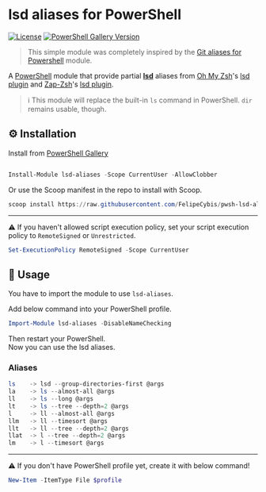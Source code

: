 # lsd aliases for PowerShell

[![License](https://img.shields.io/github/license/FelipeCybis/pwsh-lsd-aliases)](https://github.com/FelipeCybis/pwsh-lsd-aliases/blob/main/LICENSE)
[![PowerShell Gallery
Version](https://img.shields.io/powershellgallery/v/lsd-aliases)](https://www.powershellgallery.com/packages/lsd-aliases/)


> This simple module was completely inspired by the [Git aliases for Powershell](https://github.com/gluons/powershell-git-aliases) module.

A [PowerShell](https://microsoft.com/powershell) module that provide partial
**[lsd](https://github.com/lsd-rs/lsd)** aliases from [Oh My
Zsh](https://github.com/robbyrussell/oh-my-zsh)'s [lsd
plugin](https://github.com/yuhonas/zsh-aliases-lsd) and [Zap-Zsh](https://github.com/zap-zsh/zap)'s [lsd plugin](https://github.com/wintermi/zsh-lsd).


> ℹ️ This module will replace the built-in `ls` command in PowerShell. `dir`
> remains usable, though.


## ⚙️ Installation


Install from [PowerShell
Gallery](https://www.powershellgallery.com/packages/lsd-aliases/)


```powershell

Install-Module lsd-aliases -Scope CurrentUser -AllowClobber

```

Or use the Scoop manifest in the repo to install with Scoop.

```powershell
scoop install https://raw.githubusercontent.com/FelipeCybis/pwsh-lsd-aliases/main/lsd-aliases.json
```

---

⚠️ If you haven't allowed script execution policy, set your script execution
policy to `RemoteSigned` or `Unrestricted`.

```powershell
Set-ExecutionPolicy RemoteSigned -Scope CurrentUser
```

## 🛂 Usage

You have to import the module to use `lsd-aliases`.

Add below command into your PowerShell profile.

```powershell
Import-Module lsd-aliases -DisableNameChecking
```

Then restart your PowerShell.  
Now you can use the lsd aliases.

### Aliases
```powershell
ls    -> lsd --group-directories-first @args
la    -> ls --almost-all @args
ll    -> ls --long @args
lt    -> ls --tree --depth=2 @args
l     -> ll --almost-all @args
llm   -> ll --timesort @args
llt   -> ll --tree --depth=2 @args
llat  -> l --tree --depth=2 @args
lm    -> l --timesort @args
```
---

⚠️ If you don't have PowerShell profile yet, create it with below command!

```powershell
New-Item -ItemType File $profile
```
